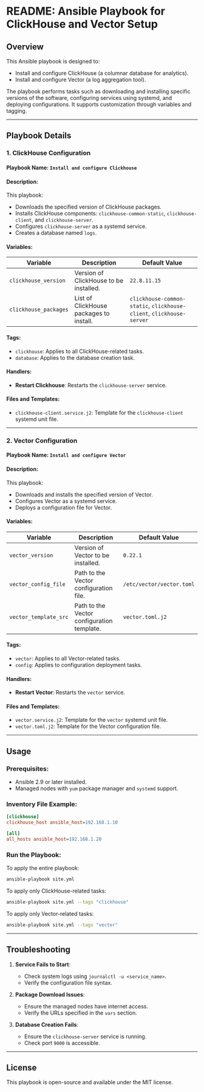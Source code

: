 # README: Ansible Playbook for ClickHouse and Vector Setup

## Overview
This Ansible playbook is designed to:
- Install and configure ClickHouse (a columnar database for analytics).
- Install and configure Vector (a log aggregation tool).

The playbook performs tasks such as downloading and installing specific versions of the software, configuring services using systemd, and deploying configurations. It supports customization through variables and tagging.

---

## Playbook Details

### 1. ClickHouse Configuration
#### Playbook Name: `Install and configure Clickhouse`

#### Description:
This playbook:
- Downloads the specified version of ClickHouse packages.
- Installs ClickHouse components: `clickhouse-common-static`, `clickhouse-client`, and `clickhouse-server`.
- Configures `clickhouse-server` as a systemd service.
- Creates a database named `logs`.

#### Variables:
| Variable             | Description                             | Default Value      |
|----------------------|-----------------------------------------|--------------------|
| `clickhouse_version` | Version of ClickHouse to be installed. | `22.8.11.15`       |
| `clickhouse_packages`| List of ClickHouse packages to install.| `clickhouse-common-static`, `clickhouse-client`, `clickhouse-server` |

#### Tags:
- `clickhouse`: Applies to all ClickHouse-related tasks.
- `database`: Applies to the database creation task.

#### Handlers:
- **Restart Clickhouse**: Restarts the `clickhouse-server` service.

#### Files and Templates:
- `clickhouse-client.service.j2`: Template for the `clickhouse-client` systemd unit file.

---

### 2. Vector Configuration
#### Playbook Name: `Install and configure Vector`

#### Description:
This playbook:
- Downloads and installs the specified version of Vector.
- Configures Vector as a systemd service.
- Deploys a configuration file for Vector.

#### Variables:
| Variable            | Description                              | Default Value |
|---------------------|------------------------------------------|---------------|
| `vector_version`    | Version of Vector to be installed.       | `0.22.1`      |
| `vector_config_file`| Path to the Vector configuration file.   | `/etc/vector/vector.toml` |
| `vector_template_src` | Path to the Vector configuration template.| `vector.toml.j2`|

#### Tags:
- `vector`: Applies to all Vector-related tasks.
- `config`: Applies to configuration deployment tasks.

#### Handlers:
- **Restart Vector**: Restarts the `vector` service.

#### Files and Templates:
- `vector.service.j2`: Template for the `vector` systemd unit file.
- `vector.toml.j2`: Template for the Vector configuration file.

---

## Usage

### Prerequisites:
- Ansible 2.9 or later installed.
- Managed nodes with `yum` package manager and `systemd` support.

### Inventory File Example:
```ini
[clickhouse]
clickhouse_host ansible_host=192.168.1.10

[all]
all_hosts ansible_host=192.168.1.20
```

### Run the Playbook:
To apply the entire playbook:
```bash
ansible-playbook site.yml
```

To apply only ClickHouse-related tasks:
```bash
ansible-playbook site.yml --tags "clickhouse"
```

To apply only Vector-related tasks:
```bash
ansible-playbook site.yml --tags "vector"
```

---

## Troubleshooting

1. **Service Fails to Start**:
   - Check system logs using `journalctl -u <service_name>`.
   - Verify the configuration file syntax.

2. **Package Download Issues**:
   - Ensure the managed nodes have internet access.
   - Verify the URLs specified in the `vars` section.

3. **Database Creation Fails**:
   - Ensure the `clickhouse-server` service is running.
   - Check port `9000` is accessible.

---

## License
This playbook is open-source and available under the MIT license.


